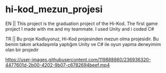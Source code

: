# hi-kod_mezun_projesi
EN || This project is the graduation project of the Hi-Kod. The first game project I made with me and my teammate. I used Unity and i coded C#

TR || Bu proje Kodluyoruz, Hi-Kod projesinden mezun olma projesidir. Bu benim takım arkadaşımla yaptığım Unity ve C# ile oyun yapma deneyimim olan bir projedir






https://user-images.githubusercontent.com/119888860/236936320-4477601d-2b00-4202-9b07-c6782694beef.mp4

